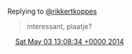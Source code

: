 Replying to [@rikkertkoppes](https://twitter.com/rikkertkoppes/status/462319554941952000)

> interessant, plaatje?

<img src="../../media/tweet.ico" width="12" /> [Sat May 03 13:08:34 +0000 2014](https://twitter.com/DromerDenker/status/462579470340481025)
